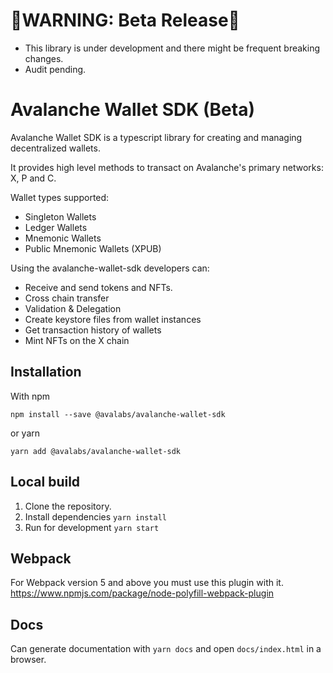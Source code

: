 # 🔴WARNING: Beta Release🔴

-   This library is under development and there might be frequent breaking changes.
-   Audit pending.

# Avalanche Wallet SDK (Beta)

Avalanche Wallet SDK is a typescript library for creating and managing decentralized wallets.

It provides high level methods to transact on Avalanche's primary networks: X, P and C.

Wallet types supported:

-   Singleton Wallets
-   Ledger Wallets
-   Mnemonic Wallets
-   Public Mnemonic Wallets (XPUB)

Using the avalanche-wallet-sdk developers can:

-   Receive and send tokens and NFTs.
-   Cross chain transfer
-   Validation & Delegation
-   Create keystore files from wallet instances
-   Get transaction history of wallets
-   Mint NFTs on the X chain

## Installation

With npm

`npm install --save @avalabs/avalanche-wallet-sdk`

or yarn

`yarn add @avalabs/avalanche-wallet-sdk`

## Local build

1. Clone the repository.
2. Install dependencies `yarn install`
3. Run for development `yarn start`

## Webpack

For Webpack version 5 and above you must use this plugin with it. https://www.npmjs.com/package/node-polyfill-webpack-plugin

## Docs

Can generate documentation with `yarn docs` and open `docs/index.html` in a browser.
